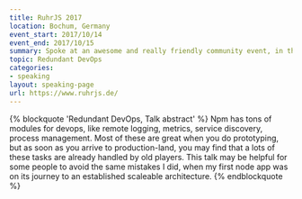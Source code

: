 ```yaml
---
title: RuhrJS 2017
location: Bochum, Germany
event_start: 2017/10/14
event_end: 2017/10/15
summary: Spoke at an awesome and really friendly community event, in the Ruhr Valley
topic: Redundant DevOps
categories:
- speaking
layout: speaking-page
url: https://www.ruhrjs.de/
---
```


{% blockquote 'Redundant DevOps, Talk abstract' %}
Npm has tons of modules for devops, like remote logging, metrics, service discovery, process management. Most of these are great when you do prototyping, but as soon as you arrive to production-land, you may find that a lots of these tasks are already handled by old players. This talk may be helpful for some people to avoid the same mistakes I did, when my first node app was on its journey to an established scaleable architecture.
{% endblockquote %}
